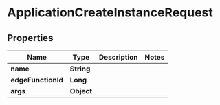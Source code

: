 

# ApplicationCreateInstanceRequest


## Properties

| Name | Type | Description | Notes |
|------------ | ------------- | ------------- | -------------|
|**name** | **String** |  |  |
|**edgeFunctionId** | **Long** |  |  |
|**args** | **Object** |  |  |



